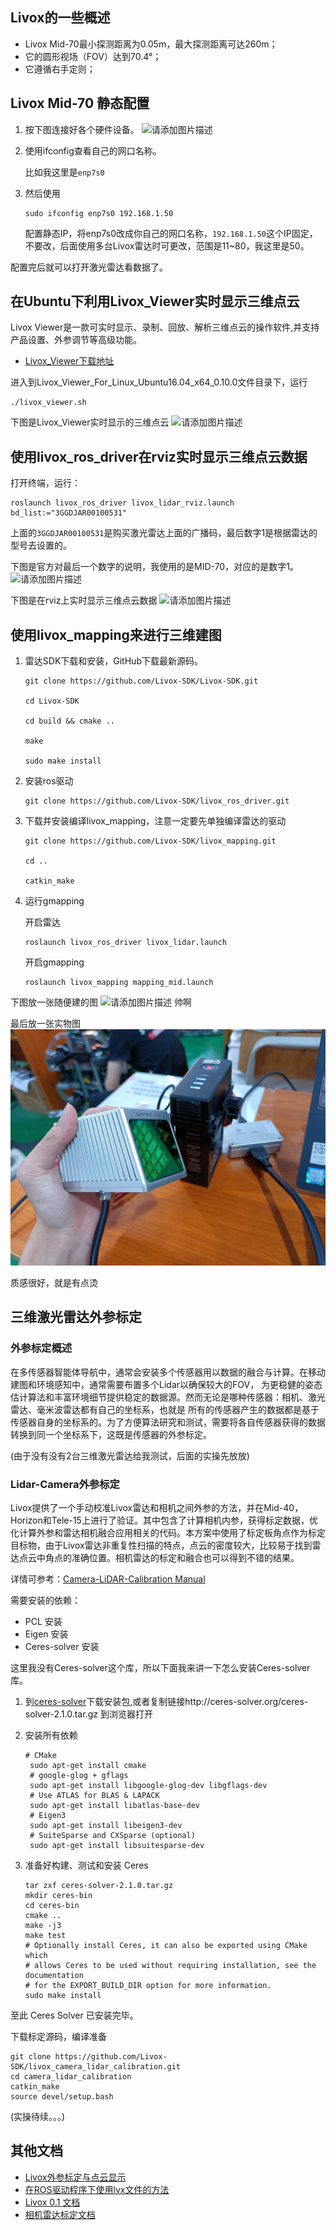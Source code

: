 ## Livox的一些概述
- Livox Mid-70最小探测距离为0.05m，最大探测距离可达260m；
- 它的圆形视场（FOV）达到70.4°；
- 它遵循右手定则；


## Livox Mid-70 静态配置
1. 按下图连接好各个硬件设备。
![请添加图片描述](https://img-blog.csdnimg.cn/c936773a868b4cb2aa7a8af37276339b.png)

2. 使用ifconfig查看自己的网口名称。
   
    比如我这里是`enp7s0`

3. 然后使用
   ```shell
   sudo ifconfig enp7s0 192.168.1.50
   ```
   配置静态IP，将enp7s0改成你自己的网口名称，`192.168.1.50`这个IP固定，不要改，后面使用多台Livox雷达时可更改，范围是11~80，我这里是50。

配置完后就可以打开激光雷达看数据了。

## 在Ubuntu下利用Livox_Viewer实时显示三维点云
Livox Viewer是一款可实时显示、录制、回放、解析三维点云的操作软件,并支持产品设置、外参调节等高级功能。


- [Livox_Viewer下载地址](https://www.livoxtech.com/cn/mid-70/downloads)

进入到Livox_Viewer_For_Linux_Ubuntu16.04_x64_0.10.0文件目录下，运行
```shell
./livox_viewer.sh 
```


下图是Livox_Viewer实时显示的三维点云
![请添加图片描述](https://img-blog.csdnimg.cn/1481f1400fc84ed8be49ea330d5ab67d.png)


## 使用livox_ros_driver在rviz实时显示三维点云数据
打开终端，运行：
```shell
roslaunch livox_ros_driver livox_lidar_rviz.launch bd_list:="3GGDJAR00100531"
```

上面的`3GGDJAR00100531`是购买激光雷达上面的广播码，最后数字1是根据雷达的型号去设置的。

下图是官方对最后一个数字的说明，我使用的是MID-70，对应的是数字1。
![请添加图片描述](https://img-blog.csdnimg.cn/5af8b1fd194841f3a126208cfdf86b12.png)

下图是在rviz上实时显示三维点云数据
![请添加图片描述](https://img-blog.csdnimg.cn/972bc298c11643ddab37c31c90fb2f29.png)


## 使用livox_mapping来进行三维建图
1. 雷达SDK下载和安装，GitHub下载最新源码。
    ```shell
    git clone https://github.com/Livox-SDK/Livox-SDK.git

    cd Livox-SDK

    cd build && cmake ..

    make

    sudo make install
    ```
2. 安装ros驱动
    ```shell
    git clone https://github.com/Livox-SDK/livox_ros_driver.git 
    ```

3. 下载并安装编译livox_mapping，注意一定要先单独编译雷达的驱动
    ```shell
    git clone https://github.com/Livox-SDK/livox_mapping.git

    cd ..

    catkin_make
    ```
4. 运行gmapping
   
    开启雷达
   ```shell
   roslaunch livox_ros_driver livox_lidar.launch
   ```
   开启gmapping
   ```shell
   roslaunch livox_mapping mapping_mid.launch
   ```

下图放一张随便建的图
![请添加图片描述](https://img-blog.csdnimg.cn/8770c1a0320d490d8c677c17314be174.png)
帅啊

最后放一张实物图
![请添加图片描述](img/Livox.jpg)

质感很好，就是有点烫



## 三维激光雷达外参标定
### 外参标定概述
在多传感器智能体导航中，通常会安装多个传感器用以数据的融合与计算。在移动建图和环境感知中，通常需要布置多个Lidar以确保较大的FOV， 为更稳健的姿态估计算法和丰富环境细节提供稳定的数据源。然而无论是哪种传感器：相机、激光雷达、毫米波雷达都有自己的坐标系，也就是 所有的传感器产生的数据都是基于传感器自身的坐标系的。为了方便算法研究和测试，需要将各自传感器获得的数据转换到同一个坐标系下，这既是传感器的外参标定。

(由于没有没有2台三维激光雷达给我测试，后面的实操先放放)
### Lidar-Camera外参标定
Livox提供了一个手动校准Livox雷达和相机之间外参的方法，并在Mid-40，Horizon和Tele-15上进行了验证。其中包含了计算相机内参，获得标定数据，优化计算外参和雷达相机融合应用相关的代码。本方案中使用了标定板角点作为标定目标物，由于Livox雷达非重复性扫描的特点，点云的密度较大，比较易于找到雷达点云中角点的准确位置。相机雷达的标定和融合也可以得到不错的结果。

详情可参考：[Camera-LiDAR-Calibration Manual](https://github.com/Livox-SDK/livox_camera_lidar_calibration/blob/master/README.md)

需要安装的依赖：
- PCL 安装
- Eigen 安装
- Ceres-solver 安装
  
这里我没有Ceres-solver这个库，所以下面我来讲一下怎么安装Ceres-solver库。

1. 到[ceres-solver](https://github.com/ceres-solver/ceres-solver)下载安装包,或者复制链接http://ceres-solver.org/ceres-solver-2.1.0.tar.gz
到浏览器打开

1. 安装所有依赖
   ```shell
   # CMake
    sudo apt-get install cmake
    # google-glog + gflags
    sudo apt-get install libgoogle-glog-dev libgflags-dev
    # Use ATLAS for BLAS & LAPACK
    sudo apt-get install libatlas-base-dev
    # Eigen3
    sudo apt-get install libeigen3-dev
    # SuiteSparse and CXSparse (optional)
    sudo apt-get install libsuitesparse-dev
    ```
2. 准备好构建、测试和安装 Ceres
    ```shell
    tar zxf ceres-solver-2.1.0.tar.gz
    mkdir ceres-bin
    cd ceres-bin
    cmake ..
    make -j3
    make test
    # Optionally install Ceres, it can also be exported using CMake which
    # allows Ceres to be used without requiring installation, see the documentation
    # for the EXPORT_BUILD_DIR option for more information.
    sudo make install
    ```
至此 Ceres Solver 已安装完毕。

下载标定源码，编译准备
```shell
git clone https://github.com/Livox-SDK/livox_camera_lidar_calibration.git
cd camera_lidar_calibration
catkin_make
source devel/setup.bash
```

(实操待续。。。)



## 其他文档
- [Livox外参标定与点云显示](https://github.com/Livox-SDK/Livox-SDK/wiki/Calibrate-extrinsic-and-display-under-ros-cn)
- [在ROS驱动程序下使用lvx文件的方法](https://github.com/Livox-SDK/Livox-SDK/wiki/How-to-use-lvx-file-under-ros)
- [Livox 0.1 文档](https://livox-wiki-cn.readthedocs.io/zh_CN/latest/introduction/production.html)
- [相机雷达标定文档](https://github.com/Livox-SDK/livox_camera_lidar_calibration/blob/master/doc_resources/README_cn.md)
